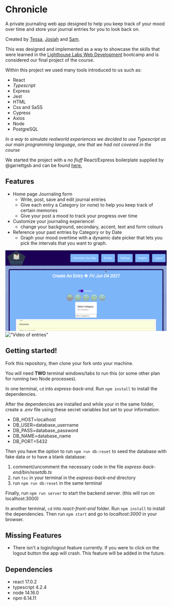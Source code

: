 # Chronicle

A private journaling web app designed to help you keep track of your mood over time and store your journal entries for you to look back on.

Created by [Tessa](https://github.com/TeyyaM), [Josiah](https://github.com/J-pilon) and [Sam](https://github.com/brackish888).

This was designed and implemented as a way to showcase the skills that were learned in the [Lighthouse Labs Web Development](https://github.com/lighthouse-labs) bootcamp and is considered our final project of the course. 

Within this project we used many tools introduced to us such as:
  - React
  - *Typescript*
  - Express
  - Jest
  - HTML
  - Css and SaSS
  - Cypress
  - Axios
  - Node
  - PostgreSQL

*In a way to simulate realworld experiences we decided to use Typescript as our main programming language, one that we had not covered in the course*

We started the project with a _no fluff_ React/Express boilerplate supplied by @garrettgsb and can be found [here.](https://github.com/garrettgsb/react-express-boilerplate)

## Features
  - Home page Journaling form
    - Write, post, save and edit journal entries
    - Give each entry a Category (or none) to help you keep track of certain memories
    - Give your post a mood to track your progress over time
  - Customize your journaling experience!
    - change your background, secondary, accent, text and form colours
  - Reference your past entries by Category or by Date
    - Graph your mood overtime with a dynamic date picker that lets you pick the intervals that you want to graph.

!["Video of homepage"](https://raw.githubusercontent.com/J-pilon/Chronicle/21b4b3a94747dbadd7ac047fe378ccafc300b2d0/docs/Peek%202021-06-04%2017-03.gif)
!["Video of entries"](https://raw.githubusercontent.com/J-pilon/Chronicle/21b4b3a94747dbadd7ac047fe378ccafc300b2d0/docs/Peek%202021-06-04%2017-10.gif)

## Getting started! 

Fork this repository, then clone your fork onto your machine.

You will need **TWO** terminal windows/tabs to run this (or some other plan for running two Node processes).

In one terminal, `cd` into *express-back-end*. Run `npm install` to install the dependencies.

After the dependencies are installed and while your in the same folder, create a *.env* file using these secret variables but set to your information:
* DB_HOST=localhost
* DB_USER=database_username
* DB_PASS=database_password
* DB_NAME=database_name
* DB_PORT=5432

Then you have the option to run `npm run db:reset` to seed the database with fake data or to have a blank database:
1. comment/uncomment the necessary code in the file *express-back-end/bin/resetdb.ts*  
2. run `tsc` in your terminal in the *express-back-end* directory
3. run `npm run db:reset` in the same terminal

Finally, run `npm run server` to start the backend server.
(this will run on localhost:3000)

In another terminal, `cd` into *react-front-end* folder. Run `npm install` to install the dependencies. Then run `npm start` and go to *localhost:3000* in your browser.

## Missing Features
* There isn't a login/logout feature currently. If you were to click on the logout button the app will crash. This feature will be added in the future. 

## Dependencies
  - react 17.0.2
  - typescript 4.2.4
  - node 14.16.0
  - npm 6.14.11
